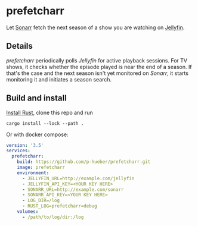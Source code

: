 # prefetcharr #

Let [Sonarr](https://sonarr.tv) fetch the next season of a show you are watching
on [Jellyfin](https://jellyfin.org).

## Details ##

_prefetcharr_ periodically polls _Jellyfin_ for active playback sessions. For TV
shows, it checks whether the episode played is near the end of a season. If
that's the case and the next season isn't yet monitored on _Sonarr_, it starts
monitoring it and initiates a season search.

## Build and install ##

[Install Rust](https://www.rust-lang.org/tools/install), clone this repo and run
```
cargo install --lock --path .
```

Or with docker compose:
```yml
version: '3.5'
services:
  prefetcharr:
    build: https://github.com/p-hueber/prefetcharr.git
    image: prefetcharr
    environment:
      - JELLYFIN_URL=http://example.com/jellyfin
      - JELLYFIN_API_KEY=<YOUR KEY HERE>
      - SONARR_URL=http://example.com/sonarr
      - SONARR_API_KEY=<YOUR KEY HERE>
      - LOG_DIR=/log
      - RUST_LOG=prefetcharr=debug
    volumes:
      - /path/to/log/dir:/log

```
